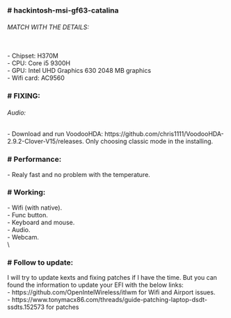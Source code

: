 <h3># hackintosh-msi-gf63-catalina</h3>
<h6>MATCH WITH THE DETAILS:</h6> <br>
- Chipset: H370M <br>
- CPU: Core i5 9300H <br>
- GPU: Intel UHD Graphics 630 2048 MB graphics <br>
- Wifi card: AC9560 <br>

<h3># FIXING:</h3>
<h6>Audio:</h6>
- Download and run VoodooHDA: https://github.com/chris1111/VoodooHDA-2.9.2-Clover-V15/releases. Only choosing classic mode in the installing.

<h3># Performance:</h3>
- Realy fast and no problem with the temperature. <br>

<h3># Working: </h3>
- Wifi (with native). <br>
- Func button. <br>
- Keyboard and mouse. <br>
- Audio. <br>
- Webcam. <br>\

<h3># Follow to update: </h3>
I will try to update kexts and fixing patches if I have the time. But you can found the information to update your EFI with the below links: <br>
- https://github.com/OpenIntelWireless/itlwm for Wifi and Airport issues. <br>
- https://www.tonymacx86.com/threads/guide-patching-laptop-dsdt-ssdts.152573 for patches <br>
